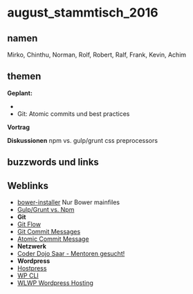 # august_stammtisch_2016

## namen

Mirko, Chinthu, Norman, Rolf, Robert, Ralf, Frank, Kevin, Achim


## themen

  **Geplant:**

  * 
  * Git: Atomic commits und best practices

 **Vortrag** 
 
 
 **Diskussionen**
 npm vs. gulp/grunt
 css preprocessors
 

## buzzwords und links

## Weblinks

* [bower-installer](https://github.com/blittle/bower-installer) Nur Bower mainfiles
* [Gulp/Grunt vs. Npm](https://medium.freecodecamp.com/why-i-left-gulp-and-grunt-for-npm-scripts-3d6853dd22b8)
* **Git**
* [Git Flow](http://nvie.com/posts/a-successful-git-branching-model/)
* [Git Commit Messages](http://chris.beams.io/posts/git-commit/)
* [Atomic Commit Message](https://seesparkbox.com/foundry/atomic_commits_with_git) 
* **Netzwerk**
* [Coder Dojo Saar - Mentoren gesucht!](http://coderdojo-saar.de/)
* **Wordpress**
* [Hostpress](https://www.hostpress.de/)
* [WP CLI](http://wp-cli.org/)
* [WLWP Wordpress Hosting](https://wlwp.eu/)
